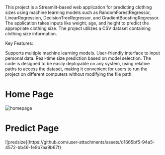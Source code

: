 This project is a Streamlit-based web application for predicting clothing sizes using machine learning models such as RandomForestRegressor, LinearRegression, DecisionTreeRegressor, and GradientBoostingRegressor. The application takes inputs like weight, age, and height to predict the appropriate clothing size. The project utilizes a CSV dataset containing clothing size information.

Key Features:

Supports multiple machine learning models.
User-friendly interface to input personal data.
Real-time size prediction based on model selection.
The code is designed to be easily deployable on any system, using relative paths to access the dataset, making it convenient for users to run the project on different computers without modifying the file path.

<h1>Home Page</h1>

![homepage](https://github.com/user-attachments/assets/2bc58ab3-c983-4772-ae52-30c02ed15d3a)


<h1>Predict Page</h1>
![predsize](https://github.com/user-attachments/assets/d1665bf5-94a5-4572-bb46-1e9b7aa9b67f)
